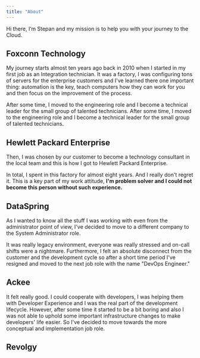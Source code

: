 ```yaml
---
title: "About"
---
```


Hi there, I’m Stepan and my mission is to help you with your journey to the Cloud.

## Foxconn Technology

My journey starts almost ten years ago back in 2010 when I started in my first job
as an Integration technician. It was a factory, I was configuring tons of servers
for the enterprise customers and I've learned there one important thing: automation
is the key, teach computers how they can work for you and then focus on the
improvement of the process. 

After some time, I moved to the engineering role and I become a technical leader
for the small group of talented technicians. After some time, I moved to the
engineering role and I become a technical leader for the small group of talented technicians.

## Hewlett Packard Enterprise

Then, I was chosen by our customer to become a technology consultant in the local
team and this is how I got to Hewlett Packard Enterprise.

In total, I spent in this factory for almost eight years. And I really don't regret it.
This is a key part of my work attitude, **I'm problem solver and
I could not become this person without such experience.**

## DataSpring

As I wanted to know all the stuff I was working with even from the administrator point of view,
I've decided to move to a different company to the System Administrator role.

It was really legacy environment, everyone was really stressed and on-call shifts were a nightmare. 
Furthermore, I felt an absolute disconnect from the customer and the development cycle so after a short
time period I've resigned and moved to the next job role with the name "DevOps Engineer."

## Ackee

It felt really good. I could cooperate with developers, I was helping them with Developer Experience
and I was the real part of the development lifecycle. However, after some time it started to be a bit
boring and also I was not able to uphold some important infrastructure changes to make developers' life easier.
So I've decided to move towards the more conceptual and implementation job role.

## Revolgy


